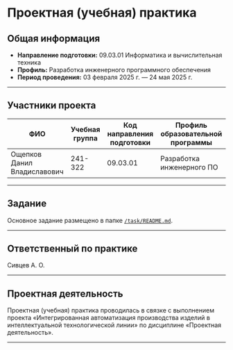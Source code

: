 # Проектная (учебная) практика

## Общая информация
- **Направление подготовки:** 09.03.01 Информатика и вычислительная техника  
- **Профиль:** Разработка инженерного программного обеспечения  
- **Период проведения:** 03 февраля 2025 г. — 24 мая 2025 г.  

---

## Участники проекта
| ФИО            | Учебная группа | Код направления подготовки | Профиль образовательной программы |
|----------------|----------------|----------------------------|------------------------------------|
| Ощепков Данил Владиславович           | 241-322        | 09.03.01                   | Разработка инженерного ПО          |


---

## Задание
Основное задание размещено в папке [`/task/README.md`](/task/README.md).  



---

## Ответственный по практике
Сивцев А. О.

---

## Проектная деятельность
Проектная (учебная) практика проводилась в связке с выполнением проекта «Интегрированная автоматизация производства изделий в интеллектуальной технологической линии» по дисциплине «Проектная деятельность». 

---


